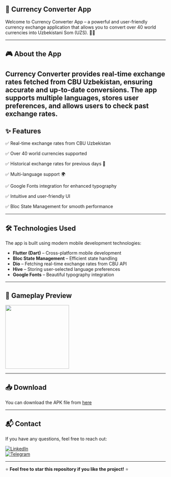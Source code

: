 ## 📱 Currency Converter App
Welcome to Currency Converter App – a powerful and user-friendly currency exchange application that allows you to convert over 40 world currencies into Uzbekistani Som (UZS). 💱✨

---

## 🎮 About the App
Currency Converter provides real-time exchange rates fetched from CBU Uzbekistan, ensuring accurate and up-to-date conversions. The app supports multiple languages, stores user preferences, and allows users to check past exchange rates.
---

## ✨ Features
✅ Real-time exchange rates from CBU Uzbekistan

✅ Over 40 world currencies supported

✅ Historical exchange rates for previous days 📆

✅ Multi-language support 🌍

✅ Google Fonts integration for enhanced typography

✅ Intuitive and user-friendly UI

✅ Bloc State Management for smooth performance

---

## 🛠 Technologies Used
The app is built using modern mobile development technologies:
- **Flutter (Dart)** – Cross-platform mobile development
- **Bloc State Management** – Efficient state handling
- **Dio** – Fetching real-time exchange rates from CBU API
- **Hive** – Storing user-selected language preferences
- **Google Fonts** – Beautiful typography integration
---

## 🎥 Gameplay Preview
<img src="https://github.com/Khonsaid/Currency/blob/main/Currency%20CBU.gif" width="200">

---

## 📥 Download
You can download the APK file from [here](https://github.com/Khonsaid/Currency/raw/main/Currency%20CBU.apk)

---

## 📬 Contact
If you have any questions, feel free to reach out:

[![LinkedIn](https://img.shields.io/badge/LinkedIn-Profile-blue?style=for-the-badge&logo=linkedin)](https://www.linkedin.com/in/khonsaid)  
[![Telegram](https://img.shields.io/badge/Telegram-Message-blue?style=for-the-badge&logo=telegram)](https://t.me/xonsaid)

---

⭐ **Feel free to star this repository if you like the project!** ⭐
